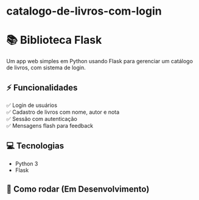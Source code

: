 # catalogo-de-livros-com-login

# 📚 Biblioteca Flask

Um app web simples em Python usando Flask para gerenciar um catálogo de livros, com sistema de login.

## ⚡️ Funcionalidades

✅ Login de usuários  
✅ Cadastro de livros com nome, autor e nota  
✅ Sessão com autenticação  
✅ Mensagens flash para feedback

## 💻 Tecnologias

- Python 3
- Flask

## 🚀 Como rodar (Em Desenvolvimento)

